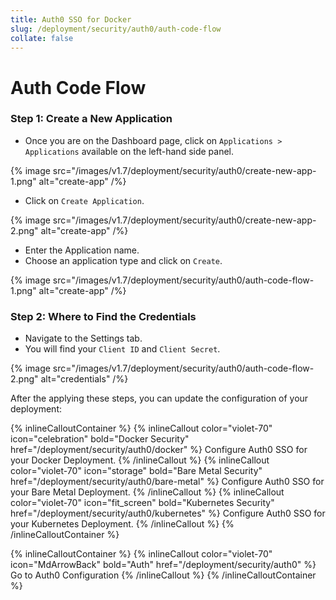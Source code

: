 ```yaml
---
title: Auth0 SSO for Docker
slug: /deployment/security/auth0/auth-code-flow
collate: false
---
```


# Auth Code Flow

### Step 1: Create a New Application

- Once you are on the Dashboard page, click on `Applications > Applications` available on the left-hand side panel.

{% image 
src="/images/v1.7/deployment/security/auth0/create-new-app-1.png" 
alt="create-app" /%}

- Click on `Create Application`.

{% image 
src="/images/v1.7/deployment/security/auth0/create-new-app-2.png" 
alt="create-app" /%}

- Enter the Application name.
- Choose an application type and click on `Create`.

{% image 
src="/images/v1.7/deployment/security/auth0/auth-code-flow-1.png" 
alt="create-app" /%}

### Step 2: Where to Find the Credentials

- Navigate to the Settings tab. 
- You will find your `Client ID` and `Client Secret`.

{% image 
src="/images/v1.7/deployment/security/auth0/auth-code-flow-2.png" 
alt="credentials" /%}

After the applying these steps, you can update the configuration of your deployment:

{% inlineCalloutContainer %}
  {% inlineCallout
    color="violet-70"
    icon="celebration"
    bold="Docker Security"
    href="/deployment/security/auth0/docker" %}
    Configure Auth0 SSO for your Docker Deployment.
  {% /inlineCallout %}
  {% inlineCallout
    color="violet-70"
    icon="storage"
    bold="Bare Metal Security"
    href="/deployment/security/auth0/bare-metal" %}
    Configure Auth0 SSO for your Bare Metal Deployment.
  {% /inlineCallout %}
  {% inlineCallout
    color="violet-70"
    icon="fit_screen"
    bold="Kubernetes Security"
    href="/deployment/security/auth0/kubernetes" %}
    Configure Auth0 SSO for your Kubernetes Deployment.
  {% /inlineCallout %}
{% /inlineCalloutContainer %}


{% inlineCalloutContainer %}
  {% inlineCallout
    color="violet-70"
    icon="MdArrowBack"
    bold="Auth"
    href="/deployment/security/auth0" %}
    Go to Auth0 Configuration
  {% /inlineCallout %}
{% /inlineCalloutContainer %}